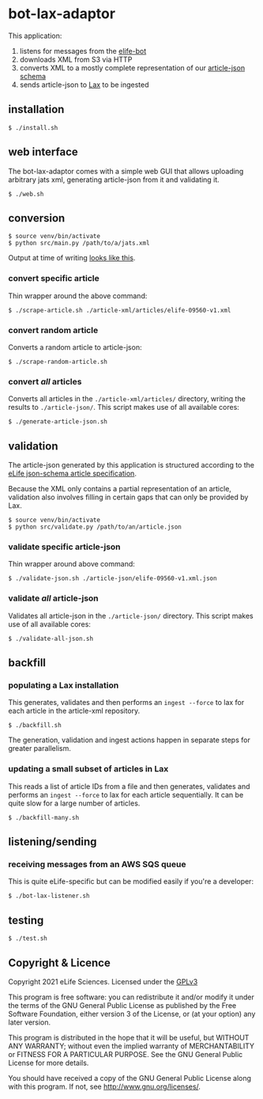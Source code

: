 # bot-lax-adaptor

This application:

1. listens for messages from the [elife-bot](https://github.com/elifesciences/elife-bot)
2. downloads XML from S3 via HTTP
3. converts XML to a mostly complete representation of our [article-json schema](https://github.com/elifesciences/api-raml)
4. sends article-json to [Lax](https://github.com/elifesciences/lax) to be ingested

## installation

    $ ./install.sh

## web interface

The bot-lax-adaptor comes with a simple web GUI that allows uploading arbitrary
jats xml, generating article-json from it and validating it.

    $ ./web.sh

## conversion

    $ source venv/bin/activate
    $ python src/main.py /path/to/a/jats.xml

Output at time of writing [looks like this](example-article.json).

### convert specific article

Thin wrapper around the above command:

    $ ./scrape-article.sh ./article-xml/articles/elife-09560-v1.xml

### convert random article

Converts a random article to article-json:

    $ ./scrape-random-article.sh

### convert *all* articles

Converts all articles in the `./article-xml/articles/` directory, writing the
results to `./article-json/`. This script makes use of all available cores:

    $ ./generate-article-json.sh

## validation

The article-json generated by this application is structured according to the
[eLife json-schema article specification](https://github.com/elifesciences/api-raml).

Because the XML only contains a partial representation of an article, validation
also involves filling in certain gaps that can only be provided by Lax.

    $ source venv/bin/activate
    $ python src/validate.py /path/to/an/article.json

### validate specific article-json

Thin wrapper around above command:

    $ ./validate-json.sh ./article-json/elife-09560-v1.xml.json

### validate *all* article-json

Validates all article-json in the `./article-json/` directory. This script makes
use of all available cores:

    $ ./validate-all-json.sh

## backfill

### populating a Lax installation

This generates, validates and then performs an `ingest --force` to lax for each article in the article-xml repository.

    $ ./backfill.sh

The generation, validation and ingest actions happen in separate steps for greater parallelism.

### updating a small subset of articles in Lax

This reads a list of article IDs from a file and then generates, validates and performs an `ingest --force` to lax for
each article sequentially. It can be quite slow for a large number of articles.

    $ ./backfill-many.sh

## listening/sending

### receiving messages from an AWS SQS queue

This is quite eLife-specific but can be modified easily if you're a developer:

    $ ./bot-lax-listener.sh

## testing

    $ ./test.sh

## Copyright & Licence

Copyright 2021 eLife Sciences. Licensed under the [GPLv3](LICENCE.txt)

This program is free software: you can redistribute it and/or modify
it under the terms of the GNU General Public License as published by
the Free Software Foundation, either version 3 of the License, or
(at your option) any later version.

This program is distributed in the hope that it will be useful,
but WITHOUT ANY WARRANTY; without even the implied warranty of
MERCHANTABILITY or FITNESS FOR A PARTICULAR PURPOSE.  See the
GNU General Public License for more details.

You should have received a copy of the GNU General Public License
along with this program.  If not, see <http://www.gnu.org/licenses/>.
